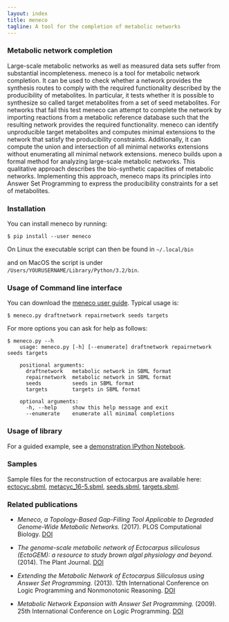 ```yaml
---
layout: index
title: meneco
tagline: A tool for the completion of metabolic networks
---
```


### Metabolic network completion

Large-scale metabolic networks as well as measured data sets suffer from substantial incompleteness. 
meneco is a tool for metabolic network completion. It can be used to check whether a network provides the synthesis routes to comply with the required functionality described by the producibility of metabolites. 
In particular, it tests whether it is possible to synthesize so called target metabolites from a set of seed metabolites. For networks that fail this test meneco can attempt to complete the network by importing reactions from a metabolic reference database such that the resulting network provides the required functionality.
meneco can identify unproducible target metabolites and computes minimal extensions to the network that satisfy the producibility constraints. Additionally, it can compute the union and intersection of all minimal networks extensions without enumerating all minimal network extensions. meneco builds upon a formal method for analyzing large-scale metabolic networks. This qualitative approach describes the bio-synthetic capacities of metabolic networks.
Implementing this approach, meneco maps its principles into Answer Set Programming to express the producibility constraints for a set of metabolites.


### Installation 

You can install meneco by running:

	$ pip install --user meneco

On Linux the executable script can then be found in ``~/.local/bin``

and on MacOS the script is under ``/Users/YOURUSERNAME/Library/Python/3.2/bin``.


### Usage of Command line interface

You can download the [meneco user guide](https://bioasp.github.io/meneco/guide/guide.pdf).
Typical usage is:

	$ meneco.py draftnetwork repairnetwork seeds targets

For more options you can ask for help as follows:

	$ meneco.py --h
        usage: meneco.py [-h] [--enumerate] draftnetwork repairnetwork seeds targets

        positional arguments:
          draftnetwork   metabolic network in SBML format
          repairnetwork  metabolic network in SBML format
          seeds          seeds in SBML format
          targets        targets in SBML format

        optional arguments:
          -h, --help     show this help message and exit
          --enumerate    enumerate all minimal completions


### Usage of library

For a guided example, see a [demonstration IPython Notebook](http://nbviewer.jupyter.org/github/bioasp/meneco/blob/master/meneco.ipynb).


### Samples

Sample files for the reconstruction of ectocarpus are available here:
      [ectocyc.sbml](http://bioasp.github.io/downloads/samples/ectodata/ectocyc.sbml), [metacyc_16-5.sbml](http://bioasp.github.io/downloads/samples/ectodata/metacyc_16-5.sbml), [seeds.sbml](http://bioasp.github.io/downloads/samples/ectodata/seeds.sbml), [targets.sbml](http://bioasp.github.io/downloads/samples/ectodata/targets.sbml).


### Related publications

* *Meneco, a Topology-Based Gap-Filling Tool Applicable to Degraded Genome-Wide Metabolic Networks.* (2017). PLOS Computational Biology. [DOI](http://dx.doi.org/10.1371/journal.pcbi.1005276)

* *The genome-scale metabolic network of Ectocarpus siliculosus (EctoGEM): a resource to study brown algal physiology and beyond.* (2014). The Plant Journal. [DOI](http://dx.doi.org/10.1111/tpj.12627)


* *Extending the Metabolic Network of Ectocarpus Siliculosus using Answer Set Programming.* (2013). 12th International Conference on Logic Programming and Nonmonotonic Reasoning. [DOI](http://dx.doi.org/10.1007/978-3-642-40564-8_25)

* *Metabolic Network Expansion with Answer Set Programming.* (2009). 25th International Conference on Logic Programming. [DOI](http://dx.doi.org/10.1007/978-3-642-02846-5_27)
